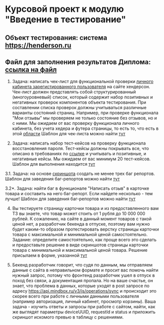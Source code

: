# Курсовой проект к модулю "Введение в тестирование"

## Объект тестирования: система https://henderson.ru

## Файл для заполнения результатов Диплома: [ссылка на файл](https://docs.google.com/spreadsheets/d/1Nl2_n46HvTIdv7JpbNLjOtMcWSuYpblZjyxlsBFKanY/edit?usp=sharing)

1. Задача: написать чек-лист для функциональной проверки [личного кабинета зарегистированного пользователя](https://henderson.ru/cabinet/) на сайте хендерсон.
Чек-лист должен представлять собой структурированный (многоуровневый) список, который содержит набор позитивных и негативных проверок компонентов объекта тестирования. При составлении списка проверок должны учитываться различные варианты состояний страниц. Например, при проверке функционала "Мои отзывы" мы проверяем не только состояние без отзывов, но и с ними.
Мы ожидаем от вас проверку функционала личного кабинета, без учета хедера и футера страницы, то есть то, что есть в этой [области](https://prnt.sc/112e3e7)
Шаблон для чек-листа можно найти [тут](https://docs.google.com/spreadsheets/d/1Nl2_n46HvTIdv7JpbNLjOtMcWSuYpblZjyxlsBFKanY/edit?usp=sharing)


2. Задача: написать набор тест-кейсов на проверку функционала восстановления пароля. Тест-кейсы должны покрывать все, что описано в требованиях по [ссылке](https://docs.google.com/document/d/12deDbATIy0Xps8MiWvumNqHISfAlFc4etY8F4lPcqJ4/edit?usp=sharing) и учитывать и позитивные, и негативные кейсы.
Мы ожидаем от вас минимум 20 тест-кейсов.
Шаблон для выполнения находится [тут](https://docs.google.com/spreadsheets/d/1Nl2_n46HvTIdv7JpbNLjOtMcWSuYpblZjyxlsBFKanY/edit?usp=sharing)


3.1. Задача: на основе [скриншота](https://prnt.sc/114niqm) создать не менее трех баг репортов.
Шаблон для заведения баг-репортов можно найти [тут](https://docs.google.com/spreadsheets/d/1Nl2_n46HvTIdv7JpbNLjOtMcWSuYpblZjyxlsBFKanY/edit?usp=sharing)


3.2*. Задача: найти баг в функционале "Написать отзыв" в карточке товара и составить на него баг-репорт. Если найдете несколько - тем лучше!
Шаблон для заведения баг-репортов можно найти [тут](https://docs.google.com/spreadsheets/d/1Nl2_n46HvTIdv7JpbNLjOtMcWSuYpblZjyxlsBFKanY/edit?usp=sharing)

4. Вы тестируете страницу карточки товара и из предоставленного вам ТЗ вы знаете, что товар может стоить от 1 рубля до 10 000 000 рублей. К сожалению, на сайте в данный момент товаров с такой ценой нет, а разработчик бекенда в отпуске, поэтому вам нужно будет каким-то образом протестировать верстку страницы карточки товара с максимальной и минимальной ценой самостоятельно.
Задание: определите самостоятельно, как проще всего это сделать и предоставьте решение в виде скриншотов страницы карточки товара с минимальной и максимальной ценой товара.
Решение присылаем в форме, указанной [тут](https://docs.google.com/spreadsheets/d/1Nl2_n46HvTIdv7JpbNLjOtMcWSuYpblZjyxlsBFKanY/edit?usp=sharing)

5. Бекенд разработчик говорит, что судя по данным, мы отправляем данные с сайта в неправильном формате и просит вас помочь найти нужный запрос, потому что фронтенд разработчик ушел в отпуск в поход без связи, а документация пропала. Но на ваше счастье, он знает, что проблема в данных, которые уходят в post запросе по адресу https://api.mindbox.ru/v3/js/operations/sync и происходит это скорее всего при работе с личными данными пользователя (например авторизация, личный кабинет, просмотр корзины). Ваша задача - изучить ответы и запросы при работе с сайтом, найти, как же выглядят параметры deviceUUID, requestId и status и приложить скриншот искомого превью в таблицу с решениями.


